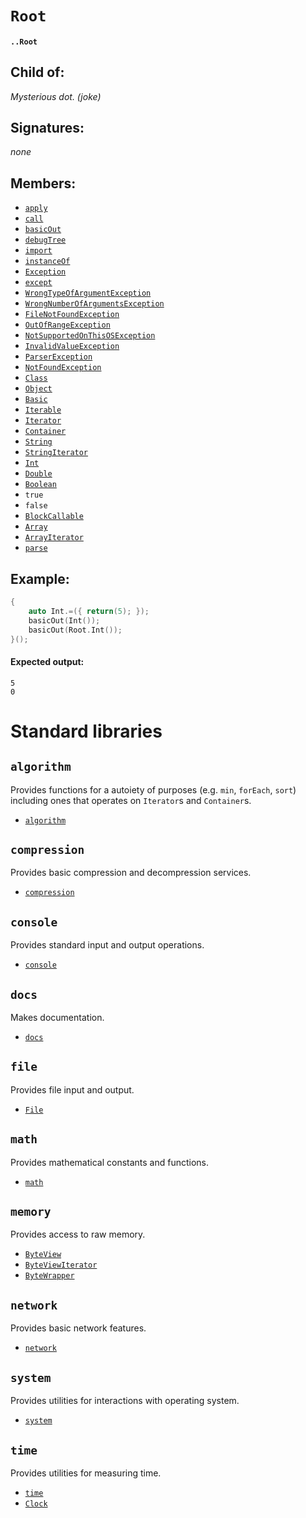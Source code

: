 # `Root`

#### `..Root`

## Child of:

_Mysterious dot. (joke)_

## Signatures:

_none_

## Members:

- [`apply`](docs..Root.apply.md)
- [`call`](docs..Root.call.md)
- [`basicOut`](docs..Root.basicOut.md)
- [`debugTree`](docs..Root.debugTree.md)
- [`import`](docs..Root.import.md)
- [`instanceOf`](docs..Root.instanceOf.md)
- [`Exception`](docs..Root.Exception.md)
- [`except`](docs..Root.except.md)
- [`WrongTypeOfArgumentException`](docs..Root.WrongTypeOfArgumentException.md)
- [`WrongNumberOfArgumentsException`](docs..Root.WrongNumberOfArgumentsException.md)
- [`FileNotFoundException`](docs..Root.FileNotFoundException.md)
- [`OutOfRangeException`](docs..Root.OutOfRangeException.md)
- [`NotSupportedOnThisOSException`](docs..Root.NotSupportedOnThisOSException.md)
- [`InvalidValueException`](docs..Root.InvalidValueException.md)
- [`ParserException`](docs..Root.ParserException.md)
- [`NotFoundException`](docs..Root.NotFoundException.md)
- [`Class`](docs..Root.Class.md)
- [`Object`](docs..Root.Object.md)
- [`Basic`](docs..Root.Basic.md)
- [`Iterable`](docs..Root.Iterable.md)
- [`Iterator`](docs..Root.Iterator.md)
- [`Container`](docs..Root.Container.md)
- [`String`](docs..Root.String.md)
- [`StringIterator`](docs..Root.StringIterator.md)
- [`Int`](docs..Root.Int.md)
- [`Double`](docs..Root.Double.md)
- [`Boolean`](docs..Root.Boolean.md)
- `true`
- `false`
- [`BlockCallable`](docs..Root.BlockCallable.md)
- [`Array`](docs..Root.Array.md)
- [`ArrayIterator`](docs..Root.ArrayIterator.md)
- [`parse`](docs..Root.parse.md)

## Example:

```c
{
    auto Int.=({ return(5); });
    basicOut(Int());
    basicOut(Root.Int());
}();
```

#### Expected output:

```
5
0
```

# Standard libraries

## `algorithm`

Provides functions for a autoiety of purposes (e.g. `min`, `forEach`, `sort`) including ones that operates on `Iterator`s and `Container`s.

- [`algorithm`](docs..Root.algorithm.md)

## `compression`

Provides basic compression and decompression services.

- [`compression`](docs..Root.compression.md)

## `console`

Provides standard input and output operations.

- [`console`](docs..Root.console.md)

## `docs`

Makes documentation.

- [`docs`](docs..Root.docs.md)

## `file`

Provides file input and output.

- [`File`](docs..Root.File.md)

## `math`

Provides mathematical constants and functions.

- [`math`](docs..Root.math.md)

## `memory`

Provides access to raw memory.

- [`ByteView`](docs..Root.ByteView.md)
- [`ByteViewIterator`](docs..Root.ByteViewIterator.md)
- [`ByteWrapper`](docs..Root.ByteWrapper.md)

## `network`

Provides basic network features.

- [`network`](docs..Root.network.md)

## `system`

Provides utilities for interactions with operating system.

- [`system`](docs..Root.system.md)

## `time`

Provides utilities for measuring time.

- [`time`](docs..Root.time.md)
- [`Clock`](docs..Root.Clock.md)
